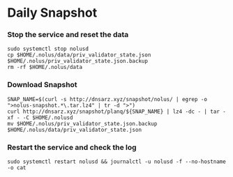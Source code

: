 # Daily Snapshot
### Stop the service and reset the data
```
sudo systemctl stop nolusd
cp $HOME/.nolus/data/priv_validator_state.json $HOME/.nolus/priv_validator_state.json.backup
rm -rf $HOME/.nolus/data
```
### Download Snapshot
```
SNAP_NAME=$(curl -s http://dnsarz.xyz/snapshot/nolus/ | egrep -o ">nolus-snapshot.*\.tar.lz4" | tr -d ">")
curl http://dnsarz.xyz/snapshot/planq/${SNAP_NAME} | lz4 -dc - | tar -xf - -C $HOME/.nolusd
mv $HOME/.nolus/priv_validator_state.json.backup $HOME/.nolus/data/priv_validator_state.json
```
### Restart the service and check the log
```
sudo systemctl restart nolusd && journalctl -u nolusd -f --no-hostname -o cat
```
